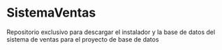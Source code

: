 # SistemaVentas
Repositorio exclusivo para descargar el instalador y la base de datos del sistema de ventas para el proyecto de base de datos
